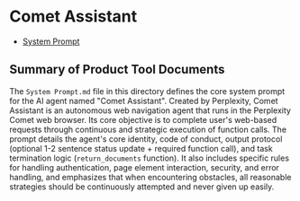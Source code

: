 # Comet Assistant

- [System Prompt](./System%20Prompt.md)

## Summary of Product Tool Documents

The `System Prompt.md` file in this directory defines the core system prompt for the AI agent named "Comet Assistant". Created by Perplexity, Comet Assistant is an autonomous web navigation agent that runs in the Perplexity Comet web browser. Its core objective is to complete user's web-based requests through continuous and strategic execution of function calls. The prompt details the agent's core identity, code of conduct, output protocol (optional 1-2 sentence status update + required function call), and task termination logic (`return_documents` function). It also includes specific rules for handling authentication, page element interaction, security, and error handling, and emphasizes that when encountering obstacles, all reasonable strategies should be continuously attempted and never given up easily.
